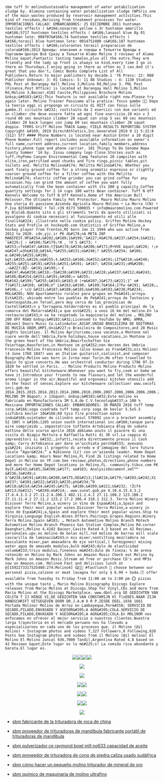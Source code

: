 
```
sbm tuff 3r molinoSustainable management of water potabilization sludge by. Alumina containing water potabilization sludge (WPS)is one of the main wastes produced by reservoir management activities.This kind of residues,deriving from treatment processes for water. IMPORTACIONES CALLAO: EMBARCADORES: 25 DICIEMBRE 2011 huntsman textiles effects ( &#166;novacron yellow s 3r huntsman amarillo n&#166;5717 huntsman textiles effects ( &#166;lanasol blue 8g 01 huntsman lote: 000707&#166;74 huntsman textiles effects ( &#166;terasil blue huntsman lote: 0014752400 c&#166;187 huntsman textiles effects ( &#166;colorantes terasil preparacion de colora&#166;2013 Бренды: описания и товары в Тольятти Бренды в Торговом Центре Всё Сразу в Тольятти Alamo Molino 3 reviews of Alamo Molino &quot;Fantastic tasting tamales,plus all the extra.They are friendly and the lady up front is always so kind,every time I go in there on Thursdays.I enjoy going in there as often as I can.And it's great that you don't… Comic Books Complete List of All Publishers.Return to major publishers by decade.1 '76 Press: 22: 000 Publisher Unknown: 3: 01 Comics: 5: 11 88 Studios : 4: 1130 Studios PHL Post at Barangay Hall Molino 3,Molino Rd,Molino 3. PHL Post (Finance,Post Office) is located at Barangay Hall Molino 3,Molino Rd,Molino 3,Bacoor,4102 Cavite,Philippines Brochure Molino &nbsp;&#0183;&#32;This feature is not available right now.Please try again later. Molino Trainer Passiamo alla pratica: focus gambe 💪🏻 Dopo la teoria oggi vi propongo un circuito di HIIT con focus sulle gambe.Il circuito &#232; costituito da 2 esercizi con due varianti ed un climber che deve essere fatto ad ogni fine esercizio.10 min x 3 round 60 sec mountain climber 20 squat con stop 5 sec 60 sec mountain climber 20 back lunges con jump 60 sec mountain climber 20 squat doppia. TFRRS Griff Molino TRACK &amp; FIELD RESULTS REPORTING SYSTEM Copyright &#169; 2019 DirectAthletics,Inc.Generated 2019 9 11 5:32:8 (512) 577 #### Phone Numbers is located near Austin Enter a 10 digit Phone Number.Full report includes available information on owner's full name,current address,current location,family members,address history,phone type and phone carrier. 101 Things To Do Sonoma Napa County Summer '14 by. Issuu company logo Close.Stories.such as tuff,rhyPomo Canyon Environmental Camp features 20 campsites with olite,iron,petrified wood chunks and fire rings,picnic tables,pit toilets and. Melitta Molino&#174; Melitta Molino&#174; Whether you want finely ground coffee for a strong aromatic espresso or slightly coarser ground coffee for a filter coffee with the Melitta Molino&#174; electric coffee grinder you can grind coffee for any occasion.You can grind the amount of coffee you want fully automatically from the bean container with its 200 g capacity.Coffee quantity settings for 2 14 cups 100 watts Bean container. Tuff N Uff Kennels Welcome to Tuff N Uff Kennels.Home of the American Bull Molosser.The Ultimate Family Pet Protector. Mauro Molino Mauro Molino Una storia di passione.Azienda Agricola Mauro Molino • La Morra (CN) • P.Iva 02594990042 • Tel.+39 0173 500035 • info@mauromolino.com.Powered by Blulab.Questo sito o gli strumenti terzi da questo utilizzati si avvalgono di cookie necessari al funzionamento ed utili alle finalit&#224; illustrate nella cookie policy. Griffen Molino Hockey Stats and Profile at hockeydb.com Statistics of Griffen Molino,a hockey player from Trenton,MI born Jan 21 1994 who was active from 2012 to 2020. cdn.yjc.ir PK d&#178;nA META INF MANIFEST.MF&#254;&#202;&#189;}&#199;’&#227;H&#178;&#237;&#254;š&#221; ˜&#229;{ › &#188;f&#179;!H ‚ !H`S &#173; ! &#253;cfe&#247;&#244;tƒ$&#178;&#236;&#206;&#171;M•UVE &quot;&#220; !;e m&#247;w3h&#218;&#164;*&#255;&#231;o&#240;? &#255;&#254; &#166; œ.&#240;&#255;&#190; &gt;&#255;&#226;o&#255;‡.&#253;&#166;J&#252;&#191;iIT&#210;u&#246; &#255;&#251;&#191;&#254;&#251;&#191; &#167; &#254;&#231;oM&#208;‚~&#227;ŒŽ› &#191;&#199;~ €‰&#247;#w&#250;&#210;‹ƒ&#230;&#199;&#232;&#228;y&#237;&#212;A&#243; &#186;Œ&#254;&#251;&#191;&#180;= &#255; M&#162;&#199;”&#255;&#243;&#183;0 (•œ&#207;}&#173;&#221;1^ x# f)&#171;&#169; &#196;U^ L&#163;&#198; &#189;7&#164;Z?Fw &#191; &#228;…&#246;‚r \cU &#221;&#187;&#188;&#185;‰&#198;&#193;&#238;P&#234;. MOL&#205; NOU Apartamentos rurales para grupos en Pe&#241;arroya. Est&#225; ubicado entre los pueblos de Pe&#241;arroya de Tastavins y Fuentespalda,en Teruel,pero muy cerca de las provincias de Castell&#243;n y Tarragona.Valderrobres es el pueblo principal de la comarca del Matarra&#241;a que est&#225; a unos 16 km del molino.En la restauraci&#243;n se ha respetado la maquinaria del molino … MOLINO 200 OFF ROAD &nbsp;&#0183;&#32;Licensed to YouTube by WMG; AMRA,[Wixen] Doors Music Co.LatinAutor,ASCAP,UNIAO BRASILEIRA DE EDITORAS DE MUSICA UBEM,UMPI,Uni&#227;o Brasileira de Compositores,and 20 Music Rights Societies. Il Mulino Agriturismo,casa vacanze,a Montone nel cuore verde dell'Umbria,Farm holidays,house vacations,in Montone in the green heart of the Umbria,Bewirtschaften Sie Feiertage,Hausferien,in Montone im gr&#252;nen Herzen des Umbria Francesco Molino Francesco Molino (also known as Fran&#231;ois Molino) (4 June 1768 1847) was an Italian guitarist,violinist,and composer Biography.Molino was born in Ivrea near Turin.He often travelled to Spain to give concerts.He was orchestral conductor during 1796 97.In 1820 he settled in Paris. .: Molino Products Molino Products Molino offers beautiful kitchenware.Whenever you want to fry,cook or bake we have it.Introduce your friends to new flavours,and let the wonderful aroma linger in the air.Beautiful and ergonomic kitchen utensils add to the feast of senses.Explore our kitchenware collection! www.secofi snci.gob.mx 2014.2015.2015.2014.2013.2014.2006.2010.2006.2007.2006.2006.2006.2006.2006.2012.2006.2012.2007.2007.2006.2013.2006.2006.2013.2010.2006.2006. MOLINO 3M 8&quot; x 12&quot; &nbsp;&#0183;&#32;Este molino es fabricado en Manufacturera 3M S.A.de C.V.tecnolog&#237;a 100 % Mexicana IMPORTACIONES CALLAO: EMBARCADORES: 30 MARZO 2016 tuff temp corp.&#166;soga cuadrada tuff temp corp soga de kevlar 5.5x5.5 zzzfibra kevlar 10&#166;69 tyco fire protection eaton indu&#166;sujetador de cilindro ansul 570092 uso:n a bracket assembly 52 180l n &#166;1205 union south international inc.&#166;tanque para aire comprimido … impastatrice tuffante Artebianca Blog Un sabato mattina dello scorso aprile 2016 abbiamo avuto il piacere di una visita di Biagio Mottura e Raffaella Ratti di 3R srl.La coppia di imprenditori si &#232;,infatti,recata direttamente presso il Cash &amp; Carry Artebianca per dare un’occhiata perch&#233; avevano gi&#224; iniziato il progetto di arredo e d’immagine del loro futuro locale “Agor&#224;” a Nibionno (LC) con un’azienda leader. Home Depot Locations &amp; Hours Near Molino,FL Find 26 listings related to Home Depot in Molino on YP.com.See reviews,photos,directions,phone numbers and more for Home Depot locations in Molino,FL. community.tibco.com PK 9y{F…&#243;&#185;Z&#206;&#177; u&#183; AnalysisDocument.xml™™ &#236;}&#249;s G’&#238;&#191;&#194;&#208;&#175;OE&#213;}l&#216;&#179;!&#203;&#242;X1 &#237;'&#201;&#222;&#183;&#235;ph&#234;”0 &#218;&#214;&#254;&#245;&#175; &#186;&#209;&#221;U&#232; !Žcf4 &#213;h&#212;‘•&#249;e&#214;. www.sunat.gob.pe 4.10.4.15.4.3.2 17.6.4.3.3.2 27.11.2.4.200.1 402.11.2.4.2 27.11.100.2 123.100.2 27.11.11.4.2 27.11.2 123.2 17.2 306.4 310.1 312.3. Terra Molino Winery Discover Terra Molino,a winery in Vino de Espa&#241;a,Spain and explore their most popular wines.Discover Terra Molino,a winery in Vino de Espa&#241;a,Spain and explore their most popular wines.Ship to Virginia.Language English.Wines.Offers.Pairings.Grapes.Regions.Winery Terra Molino.Spain &#183; … Motech Automotive Molino Branch Motech Automotive Molino Branch Phoenix Gas Station Complex,Molino Rd.corner Daanghari,Molino 4,4102 Bacoor,Cavite Rated 4.3 based on 42 Reviews. personales.upv.es molino de bolas mill,rod molino de barras mill scale cascarilla de laminaci&#243;n mix mixer,nontilting mezcladora no basculante mixer,pan amasadora de eje vertical,( hormigones) mixing water agua de amasado modulus,bulk m&#243;dulo de elasticidad volum&#233;trico modulus,fineness m&#243;dulo de fineza; % de arena retenido en Molino by Mark Johns on Amazon Music Check out Molino by Mark Johns on Amazon Music.Stream ad free or purchase CD's and MP3s now on Amazon.com. Molino4 Fast and delicious lunch at @[1592273317535480:274:Molino4] 😋🍕🍝 #fastlunch 📌 choose between our personal pizza,calzone or meat lasagna for only $ 6.99 + Soda.🕚 offer available from Tuesday to Friday from 11:00 am to 2:00 pm ⭕️ pizzas with the unique taste … Mario Molino Discography Discogs Explore releases from Mario Molino at Discogs.Shop for Vinyl,CDs and more from Mario Molino at the Discogs Marketplace. www.dbnl.org DE GEDICHTEN VAN CO\STA T IJ HINGE VI,DE GEDICHTEN VAN CONSTAM1JN Hl Y(xENIS.NAAR ZIJN HANDSCHRIFT UITGEGEVEN DOOR DR.J.A.W O R P.ZESDE DEEL.1656 1661 Portada Molinor Molino de Arroz en Lambayeque,Per&#250; SERVICIO DE SECADO,PILADO,ENVASADO Y ASESOR&#205;A AGR&#205;COLA.SERVICIO DE SECADO,PILADO,ENVASADO Y ASESOR&#205;A AGR&#205;COLA.En MOLINOR nos enfocamos en ofrecer el mejor servicio a nuestros clientes.Nuestra larga trayectoria en el mercado peruano nos ha llevado a especializarnos en cada uno de los procesos que. il Molino (@il molino) • Instagram photos and videos 7,327 Followers,0 Following,820 Posts See Instagram photos and videos from il Molino (@il molino) El Molino El Molino Juncal 936,7000 Tandil,Argentina Rated 4.8 based on 42 Reviews &quot;Este lugar es lo m&#225;s! La comida rica abundante y barata.El lugar es. 
```

<div align="center">

<a href="https://es-mill.shibang-china.com/github&k=sbm+tuff+3r+molino"><img src="https://static.shibang-china.com/es/mill/index.jpg"></a><a href="https://es-mill.shibang-china.com/materials.htmlgithub&k=sbm+tuff+3r+molino"><img src="https://static.shibang-china.com/es/mill/materials.jpg"></a><a href="https://es-mill.shibang-china.com/about.htmlgithub&k=sbm+tuff+3r+molino"><img src="https://static.shibang-china.com/es/mill/about.jpg"></a><a href="https://es-mill.shibang-china.com/contact.htmlgithub&k=sbm+tuff+3r+molino"><img src="https://static.shibang-china.com/es/mill/contact.jpg"></a>

<a href="https://es-mill.shibang-china.com/github&k=sbm+tuff+3r+molino"><img src="https://static.shibang-china.com/es/mill/banner.jpg"></a>

<a href="https://swt.shibang-china.com/github&k=sbm+tuff+3r+molino"><img src="https://static.shibang-china.com/es/mill/chat.jpg"></a>

<a href="https://es-mill.shibang-china.com/products/vertical-roller-mill.htmlgithub&k=sbm+tuff+3r+molino"><img src="https://static.shibang-china.com/es/mill/vertical.jpg"></a><a href="https://es-mill.shibang-china.com/products/raymond-mill.htmlgithub&k=sbm+tuff+3r+molino"><img src="https://static.shibang-china.com/es/mill/raymond.jpg"></a>

<a href="https://es-mill.shibang-china.com/products/ultrafine-grinding-mill.htmlgithub&k=sbm+tuff+3r+molino"><img src="https://static.shibang-china.com/es/mill/ultrafine.jpg"></a><a href="https://es-mill.shibang-china.com/products/trapezium-grinding-mill.htmlgithub&k=sbm+tuff+3r+molino"><img src="https://static.shibang-china.com/es/mill/trapezium.jpg"></a>

<a href="https://es-mill.shibang-china.com/products/ball-mill.htmlgithub&k=sbm+tuff+3r+molino"><img src="https://static.shibang-china.com/es/mill/ball.jpg"></a><a href="https://es-mill.shibang-china.com/products/hammer-mill.htmlgithub&k=sbm+tuff+3r+molino"><img src="https://static.shibang-china.com/es/mill/hammer.jpg"></a>

<a href="https://swt.shibang-china.com/github&k=sbm+tuff+3r+molino"><img src="https://static.shibang-china.com/es/mill/case.jpg"></a>

</div>


* [sbm fabricante de la trituradora de roca de china](sbm%20fabricante%20de%20la%20trituradora%20de%20roca%20de%20china.md)

* [sbm proveedor de trituradoras de mandíbula fabricante portátil de trituradoras de mandíbula](sbm%20proveedor%20de%20trituradoras%20de%20mand%C3%ADbula%20fabricante%20port%C3%A1til%20de%20trituradoras%20de%20mand%C3%ADbula.md)

* [sbm pulverizador ce raymond bowl mill no633 capacidad de aceite](sbm%20pulverizador%20ce%20raymond%20bowl%20mill%20no633%20capacidad%20de%20aceite.md)

* [sbm proveedor de trituradora de cono de piedra caliza usado sudáfrica](sbm%20proveedor%20de%20trituradora%20de%20cono%20de%20piedra%20caliza%20usado%20sud%C3%A1frica.md)

* [sbm cómo hacer un pequeño molino triturador de mineral de oro](sbm%20c%C3%B3mo%20hacer%20un%20peque%C3%B1o%20molino%20triturador%20de%20mineral%20de%20oro.md)

* [sbm químico de maquinaria de molino ultrafino](sbm%20qu%C3%ADmico%20de%20maquinaria%20de%20molino%20ultrafino.md)